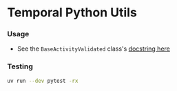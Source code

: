 # Temporal Python Utils

### Usage
- See the `BaseActivityValidated` class's [docstring here](./src/temporal_utils/base_class.py)

### Testing

```sh
uv run --dev pytest -rx 
```